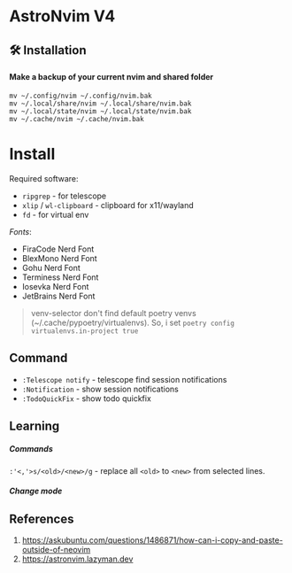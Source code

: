# AstroNvim V4

## 🛠️ Installation

#### Make a backup of your current nvim and shared folder

```shell
mv ~/.config/nvim ~/.config/nvim.bak
mv ~/.local/share/nvim ~/.local/share/nvim.bak
mv ~/.local/state/nvim ~/.local/state/nvim.bak
mv ~/.cache/nvim ~/.cache/nvim.bak
```

# Install

Required software:

- `ripgrep` - for telescope
- `xlip` / `wl-clipboard` - clipboard for x11/wayland
- `fd` - for virtual env

_Fonts_:

- FiraCode Nerd Font
- BlexMono Nerd Font
- Gohu Nerd Font
- Terminess Nerd Font
- Iosevka Nerd Font
- JetBrains Nerd Font

> venv-selector don't find default poetry venvs (~/.cache/pypoetry/virtualenvs). So, i set `poetry config virtualenvs.in-project true`

## Command

- `:Telescope notify` - telescope find session notifications
- `:Notification` - show session notifications
- `:TodoQuickFix` - show todo quickfix

## Learning

##### Commands

`:'<,'>s/<old>/<new>/g` - replace all `<old>` to `<new>` from selected lines.

##### Change mode


## References

1. https://askubuntu.com/questions/1486871/how-can-i-copy-and-paste-outside-of-neovim
2. https://astronvim.lazyman.dev

